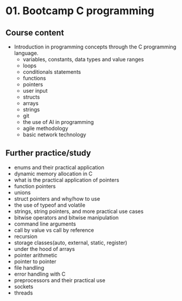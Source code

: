 # 01. Bootcamp C programming

## Course content

-  Introduction in programming concepts through the C programming language.
    -  variables, constants, data types and value ranges
    -  loops
    -  conditionals statements
    -  functions
    -  pointers
    -  user input
    -  structs
    -  arrays
    -  strings
    -  git
    -  the use of AI in programming
    -  agile methodology
    -  basic network technology
   
## Further practice/study
-  enums and their practical application
-  dynamic memory allocation in C
-  what is the practical application of pointers
-  function pointers
-  unions
-  struct pointers and why/how to use
-  the use of typeof and volatile
-  strings, string pointers, and more practical use cases
-  bitwise operators and bitwise manipulation
-  command line arguments
-  call by value vs call by reference
-  recursion
-  storage classes(auto, external, static, register)
-  under the hood of arrays
-  pointer arithmetic
-  pointer to pointer
-  file handling
-  error handling with C
-  preprocessors and their practical use
-  sockets
-  threads
